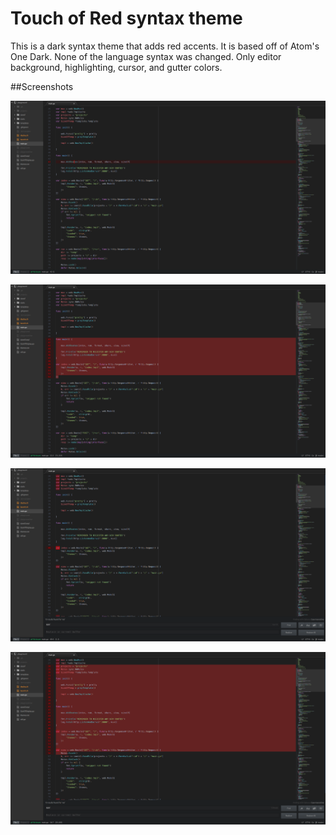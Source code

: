 # Touch of Red syntax theme

This is a dark syntax theme that adds red accents. It is based off of Atom's One Dark.
None of the language syntax was changed. Only editor background, highlighting, cursor, and gutter colors.

##Screenshots

![touch of red screenshot 1](https://raw.githubusercontent.com/gregpechiro/touch-of-red-syntax/master/assets/screenshot1.png)

![touch of red screenshot 2](https://raw.githubusercontent.com/gregpechiro/touch-of-red-syntax/master/assets/screenshot2.png)

![touch of red screenshot 3](https://raw.githubusercontent.com/gregpechiro/touch-of-red-syntax/master/assets/screenshot3.png)

![touch of red screenshot 4](https://raw.githubusercontent.com/gregpechiro/touch-of-red-syntax/master/assets/screenshot4.png)
